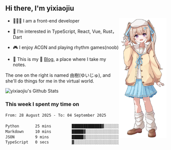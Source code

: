 ## Hi there, I'm yixiaojiu

<img src="./yuiju.webp" align="right" width="150" />

- 🧑🏻‍💻 I am a front-end developer

- 👀 I’m interested in TypeScript, React, Vue, Rust，Dart

- 🎮 I enjoy ACGN and playing rhythm games(noob)

- 🌱 This is my 📝 [Blog](https://note.yixiaojiu.top), a place where I take my notes.

The one on the right is named 由樹(ゆいじゅ), and she'll do things for me in the virtual world.

<img src="https://bad-apple-github-readme.vercel.app/api?show_icons=true&hide_title=true&hide_rank=true&count_private=true&show_bg=1&username=yixiaojiu" alt="yixiaojiu's Github Stats"/>

### This week I spent my time on

<!--START_SECTION:waka-->

```txt
From: 28 August 2025 - To: 04 September 2025

Python       25 mins         █████████████▓░░░░░░░░░░░   54.09 %
Markdown     10 mins         █████▓░░░░░░░░░░░░░░░░░░░   22.90 %
JSON         9 mins          █████▒░░░░░░░░░░░░░░░░░░░   20.98 %
TypeScript   0 secs          ▓░░░░░░░░░░░░░░░░░░░░░░░░   02.03 %
```

<!--END_SECTION:waka-->
